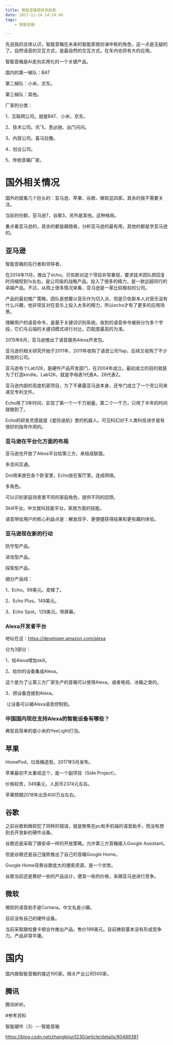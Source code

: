 ```yaml
---
title: 智能音箱现状及前景
date: 2017-11-24 14:24:49
tags:
	- 智能音箱

---
```




先说我的总体认识，智能音箱在未来的智能家居扮演中枢的角色，这一点是无疑的了。自然语音的交互方式，是最自然的交互方式。在车内也将有大的应用。

智能音箱是AI走向实用化的一个关键产品。

国内的第一梯队：BAT

第二梯队：小米，京东。

第三梯队：其他。

厂家的分类：

1、互联网公司。就是BAT、小米、京东。

2、技术公司。讯飞、思必驰、出门问问。

3、内容公司。喜马拉雅。

4、创业公司。

5、传统音箱厂家。



# 国外相关情况

国外的就看几个巨头的：亚马逊、苹果、谷歌、微软这四家。其余的我不需要关注。

当前的份额，亚马逊7，谷歌3，另外是其他。这种格局。

重点看亚马逊的，其余的都是跟随者。分析亚马逊的最有用，其他的都是学亚马逊的。



## 亚马逊

智能音箱的先行者和领导者。

在2014年11月，推出了echo。贝佐斯对这个项目非常重视，要求技术团队把回复时间缩短到1s左右。是公司级的战略产品。投入了很多的精力，是一款远超同行的卓越产品。不过，从网上很多情况来看，亚马逊是一家比较极权的公司。

产品的最初推广策略，团队是想要以音乐作为切入点，但是贝佐斯本人对音乐没有什么兴趣，他非常反对在音乐上投入太多的精力，所以echo才有了更多的应用场景。



理解用户的语音命令，是基于关键词识别系统。收到的语音命令被拆分为多个字段，它们与云端的关键词模式进行对比，匹配度最高的为准。

2015年6月，亚马逊推出了语音服务Alexa开发包。

亚马逊的相关研究开始于2011年，2011年收购了语音公司Yap，后续又收购了不少其他的公司。

亚马逊有个Lab126，是硬件产品开发部门，在2004年成立。最初成立的目的就是为了打造kindle。Lab126，就是字母表1代表A，26代表Z。

亚马逊内部的高度机密项目，为了不暴露亚马逊本身，还专门成立了一个壳公司来递交专利文件。



Echo用了3年时间，实现了第一个一千万销量。第二个一千万，只用了半年的时间就做到了。

Echo的研发灵感就是《星际迷航》里的机器人。可见科幻对于人类科技进步是有很好的指导作用的。



### 亚马逊在平台化方面的布局

亚马逊也开放了Alexa平台给第三方，来结成联盟。

多空间互通。

Dot用来放在各个卧室里，Echo放在客厅里。连成网络。

多角色。

可以识别家庭场景里不同的家庭角色，提供不同的回馈。



Skill平台。中文就叫技能平台。家居方面的技能。

语音带给用户的核心利益点是：解放双手、更便捷获得结果和更有趣的体验。

### 亚马逊现在新的行动

防守型产品。

进攻型产品。

探索型产品。



细分产品线：

1、Echo。99美元。变矮了。

2、Echo Plus。149美元。

3、Echo Spot。129美元。带屏幕。



### Alexa开发者平台

地址在这：https://developer.amazon.com/alexa

分为3部分：

1、给Alexa增加skill。

2、给你的设备集成Alexa。

​    这个是为了让第三方厂家生产的音箱可以使用Alexa。或者电视、冰箱之类的。

3、把设备连接到Alexa。

​    让设备可以被Alexa语音控制到。

### 中国国内现在支持Alexa的智能设备有哪些？

典型且简单的是小米的YeeLight灯泡。



## 苹果

HomePod，垃圾桶造型。2017年5月发布。

苹果最初不太重视这个，是一个副项目（Side Project）。

价格较贵，349美元，人民币2374元左右。

苹果预期2018年出货400万台左右。

## 谷歌

之前谷歌和微软犯了同样的错误，就是聚焦在pc和手机端的语音助手，而没有想到去开发新的硬件设备。



谷歌还是采取了跟安卓一样的开放策略。允许第三方音箱接入Google Assistant。

但是谷歌还是自己强势推出了自己的音箱Google Home。

Google Home背靠谷歌庞大的搜索资源，是一个优势。

谷歌当前还是靠好一些的产品设计，便宜一些的价格，来跟亚马逊进行竞争。

## 微软

微软的语音助手是Cortana。中文名是小娜。

目前没有自己的硬件设备。

当前采取跟哈曼卡顿合作推出产品。售价199美元。目前微软基本没有形成竞争力。产品非常平庸。





# 国内

国内做智能音箱的接近100家。相关产业公司500家。



## 腾讯

腾讯听听。



#参考资料

智能硬件（3）---智能音箱

https://blog.csdn.net/zhangbijun1230/article/details/80489381

